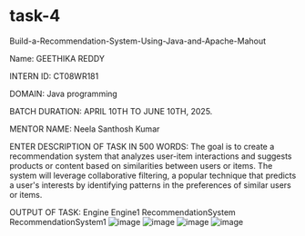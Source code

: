 # task-4
Build-a-Recommendation-System-Using-Java-and-Apache-Mahout

Name: GEETHIKA REDDY

INTERN ID: CT08WR181

DOMAIN: Java programming

BATCH DURATION: APRIL 10TH TO JUNE 10TH, 2025.

MENTOR NAME: Neela Santhosh Kumar

ENTER DESCRIPTION OF TASK IN 500 WORDS: The goal is to create a recommendation system that analyzes user-item interactions and suggests products or content based on similarities between users or items. The system will leverage collaborative filtering, a popular technique that predicts a user's interests by identifying patterns in the preferences of similar users or items.

OUTPUT OF TASK:
Engine Engine1 RecommendationSystem RecommendationSystem1
![image](https://github.com/user-attachments/assets/b351d962-db6b-4ba1-9de8-d7f7d816038c)
![image](https://github.com/user-attachments/assets/4cac06b9-1343-4045-bfec-3ab4555381a4)
![image](https://github.com/user-attachments/assets/72bdf043-f595-49f7-83d1-100eb15f2116)
![image](https://github.com/user-attachments/assets/37e5793e-84cc-4874-9dc8-037af6292da8)





